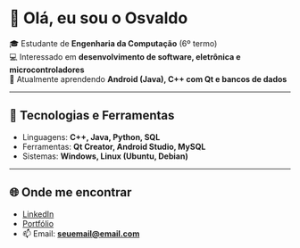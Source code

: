 # 👋 Olá, eu sou o Osvaldo

🎓 Estudante de **Engenharia da Computação** (6º termo)  
💻 Interessado em **desenvolvimento de software, eletrônica e microcontroladores**  
🌱 Atualmente aprendendo **Android (Java), C++ com Qt e bancos de dados**  

---

## 🔧 Tecnologias e Ferramentas
- Linguagens: **C++, Java, Python, SQL**  
- Ferramentas: **Qt Creator, Android Studio, MySQL**  
- Sistemas: **Windows, Linux (Ubuntu, Debian)**  

---

## 🌐 Onde me encontrar
- [LinkedIn]([https://www.linkedin.com](https://www.linkedin.com/in/osvaldo-alves-de-brito-457842252/))  
- [Portfólio](https://github.com/osvaldo-alves-de-brito)  
- 📫 Email: **seuemail@email.com**

<!--
**osvaldo-alves-de-brito/osvaldo-alves-de-brito** is a ✨ _special_ ✨ repository because its `README.md` (this file) appears on your GitHub profile.

Here are some ideas to get you started:

- 🔭 I’m currently working on ...
- 🌱 I’m currently learning ...
- 👯 I’m looking to collaborate on ...
- 🤔 I’m looking for help with ...
- 💬 Ask me about ...
- 📫 How to reach me: ...
- 😄 Pronouns: ...
- ⚡ Fun fact: ...
-->
